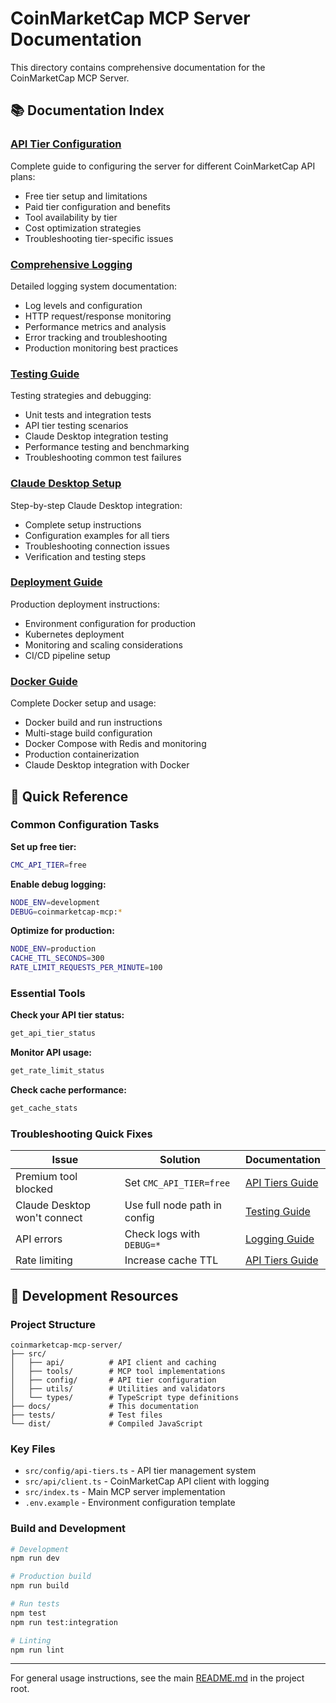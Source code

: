 # CoinMarketCap MCP Server Documentation

This directory contains comprehensive documentation for the CoinMarketCap MCP Server.

## 📚 **Documentation Index**

### **[API Tier Configuration](API-TIERS.md)**
Complete guide to configuring the server for different CoinMarketCap API plans:
- Free tier setup and limitations
- Paid tier configuration and benefits
- Tool availability by tier
- Cost optimization strategies
- Troubleshooting tier-specific issues

### **[Comprehensive Logging](LOGGING.md)**
Detailed logging system documentation:
- Log levels and configuration
- HTTP request/response monitoring
- Performance metrics and analysis
- Error tracking and troubleshooting
- Production monitoring best practices

### **[Testing Guide](TESTING.md)**
Testing strategies and debugging:
- Unit tests and integration tests
- API tier testing scenarios
- Claude Desktop integration testing
- Performance testing and benchmarking
- Troubleshooting common test failures

### **[Claude Desktop Setup](CLAUDE-DESKTOP-SETUP.md)**
Step-by-step Claude Desktop integration:
- Complete setup instructions
- Configuration examples for all tiers
- Troubleshooting connection issues
- Verification and testing steps

### **[Deployment Guide](DEPLOYMENT.md)**
Production deployment instructions:
- Environment configuration for production
- Kubernetes deployment
- Monitoring and scaling considerations
- CI/CD pipeline setup

### **[Docker Guide](DOCKER.md)**
Complete Docker setup and usage:
- Docker build and run instructions
- Multi-stage build configuration
- Docker Compose with Redis and monitoring
- Production containerization
- Claude Desktop integration with Docker

## 🚀 **Quick Reference**

### **Common Configuration Tasks**

**Set up free tier:**
```bash
CMC_API_TIER=free
```

**Enable debug logging:**
```bash
NODE_ENV=development
DEBUG=coinmarketcap-mcp:*
```

**Optimize for production:**
```bash
NODE_ENV=production
CACHE_TTL_SECONDS=300
RATE_LIMIT_REQUESTS_PER_MINUTE=100
```

### **Essential Tools**

**Check your API tier status:**
```bash
get_api_tier_status
```

**Monitor API usage:**
```bash
get_rate_limit_status
```

**Check cache performance:**
```bash
get_cache_stats
```

### **Troubleshooting Quick Fixes**

| Issue | Solution | Documentation |
|-------|----------|---------------|
| Premium tool blocked | Set `CMC_API_TIER=free` | [API Tiers Guide](API-TIERS.md) |
| Claude Desktop won't connect | Use full node path in config | [Testing Guide](TESTING.md) |
| API errors | Check logs with `DEBUG=*` | [Logging Guide](LOGGING.md) |
| Rate limiting | Increase cache TTL | [API Tiers Guide](API-TIERS.md) |

## 🔧 **Development Resources**

### **Project Structure**
```
coinmarketcap-mcp-server/
├── src/
│   ├── api/          # API client and caching
│   ├── tools/        # MCP tool implementations  
│   ├── config/       # API tier configuration
│   ├── utils/        # Utilities and validators
│   └── types/        # TypeScript type definitions
├── docs/             # This documentation
├── tests/            # Test files
└── dist/             # Compiled JavaScript
```

### **Key Files**
- `src/config/api-tiers.ts` - API tier management system
- `src/api/client.ts` - CoinMarketCap API client with logging
- `src/index.ts` - Main MCP server implementation
- `.env.example` - Environment configuration template

### **Build and Development**
```bash
# Development
npm run dev

# Production build  
npm run build

# Run tests
npm test
npm run test:integration

# Linting
npm run lint
```

---

For general usage instructions, see the main [README.md](../README.md) in the project root.